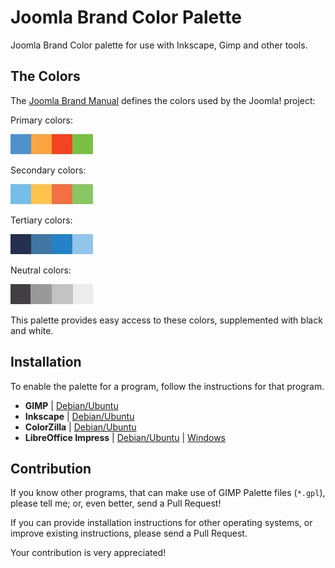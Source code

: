 # Joomla Brand Color Palette

Joomla Brand Color palette for use with Inkscape, Gimp and other tools.

## The Colors

The [Joomla Brand Manual](http://issuu.com/joomladocs/docs/20150308_joomla_brandmanual_basic_d/1)
defines the colors used by the Joomla! project:

Primary colors:

![Primary](img/joomla-primary.png)

Secondary colors:

![Secondary](img/joomla-secondary.png)

Tertiary colors:

![Tertiary](img/joomla-tertiary.png)

Neutral colors:

![Neutral](img/joomla-neutral.png)

This palette provides easy access to these colors, supplemented with black and white.

## Installation

To enable the palette for a program, follow the instructions for that program.

  - **GIMP** | [Debian/Ubuntu](gimp-ubuntu.md)
  - **Inkscape** | [Debian/Ubuntu](inkscape-ubuntu.md)
  - **ColorZilla** | [Debian/Ubuntu](colorzilla-ubuntu.md)
  - **LibreOffice Impress** | [Debian/Ubuntu](libreoffice-ubuntu.md) | [Windows](libreoffice-windows.md)
  
## Contribution

If you know other programs, that can make use of GIMP Palette files (`*.gpl`), please tell me;
or, even better, send a Pull Request!

If you can provide installation instructions for other operating systems,
or improve existing instructions, please send a Pull Request.
 
Your contribution is very appreciated!
